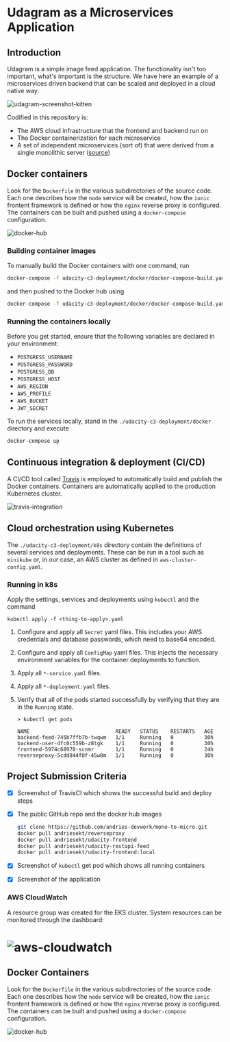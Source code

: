 # Udagram as a Microservices Application

## Introduction

Udagram is a simple image feed application.  The functionality isn't too important, what's important is the structure.  We have here an example of a microservices driven backend that can be scaled and deployed in a cloud native way.  

![udagram-screenshot-kitten](./udagram-screen.png)

Codified in this repository is:

- The AWS cloud infrastructure that the frontend and backend run on
- The Docker containerization for each microservice
- A set of independent microservices (sort of) that were derived from a single monolithic server ([source](https://github.com/scheeles/cloud-developer.git))

## Docker containers

Look for the `Dockerfile` in the various subdirectories of the source code.  Each one describes how the `node` service will be created, how the `ionic` frontent framework is defined or how the `nginx` reverse proxy is configured.  The containers can be built and pushed using a `docker-compose` configuration.

![docker-hub](./udagram-docker.png)

### Building container images

To manually build the Docker containers with one command, run

```bash
docker-compose -f udacity-c3-deployment/docker/docker-compose-build.yaml build --parallel
```

and then pushed to the Docker hub using

```bash
docker-compose -f udacity-c3-deployment/docker/docker-compose-build.yaml push
```

### Running the containers locally

Before you get started, ensure that the following variables are declared in your environment:
- `POSTGRESS_USERNAME`
- `POSTGRESS_PASSWORD`
- `POSTGRESS_DB`
- `POSTGRESS_HOST`
- `AWS_REGION`
- `AWS_PROFILE`
- `AWS_BUCKET`
- `JWT_SECRET`

To run the services locally, stand in the `./udacity-c3-deployment/docker` directory and execute

```bash
docker-compose up
```

## Continuous integration & deployment (CI/CD)

A CI/CD tool called [Travis](https://travis-ci.com/) is employed to automatically build and publish the Docker containers.  Containers are automatically applied to the production Kubernetes cluster.

![travis-integration](./udagram-travis.png)

## Cloud orchestration using Kubernetes

The `./udacity-c3-deployment/k8s` directory contain the definitions of several services and deployments.  These can be run in a tool such as `minikube` or, in our case, an AWS cluster as defined in `aws-cluster-config.yaml`.

### Running in k8s

Apply the settings, services and deployments using `kubectl` and the command

```kubectl apply -f <thing-to-apply>.yaml```

1. Configure and apply all `Secret` yaml files.  This includes your AWS credentials and database passwords, which need to base64 encoded.

2. Configure and apply all `ConfigMap` yaml files.  This injects the necessary environment variables for the container deployments to function.

3. Apply all `*-service.yaml` files.

4. Apply all `*-deployment.yaml` files.

5. Verify that all of the pods started successfully by verifying that they are in the `Running` state.

    ```
    > kubectl get pods

    NAME                            READY   STATUS    RESTARTS   AGE
    backend-feed-745b7ffb7b-twqwm   1/1     Running   0          30h
    backend-user-dfc6c559b-z8tgk    1/1     Running   0          30h
    frontend-5974c68978-scnmr       1/1     Running   0          24h
    reverseproxy-5cdd844f8f-45w8m   1/1     Running   0          30h
    ```

## Project Submission Criteria

- [x] Screenshot of TravisCI which shows the successful build and deploy steps
- [x] The public GitHub repo and the docker hub images

  ```sh
  git clone https://github.com/andries-devwork/mono-to-micro.git
  docker pull andriesekt/reverseproxy
  docker pull andriesekt/udacity-frontend
  docker pull andriesekt/udacity-restapi-feed
  docker pull andriesekt/udacity-frontend:local
  ```
  
- [x] Screenshot of `kubectl` get pod which shows all running containers
- [x] Screenshot of the application

### AWS CloudWatch

A resource group was created for the EKS cluster.  System resources can be monitored through the dashboard:

![aws-cloudwatch](./udagram-aws-cloudwatch.png)
=======
## Docker Containers

Look for the `Dockerfile` in the various subdirectories of the source code.  Each one describes how the `node` service will be created, how the `ionic` frontent framework is defined or how the `nginx` reverse proxy is configured.  The containers can be built and pushed using a `docker-compose` configuration.

![docker-hub](./udagram-docker.png)
